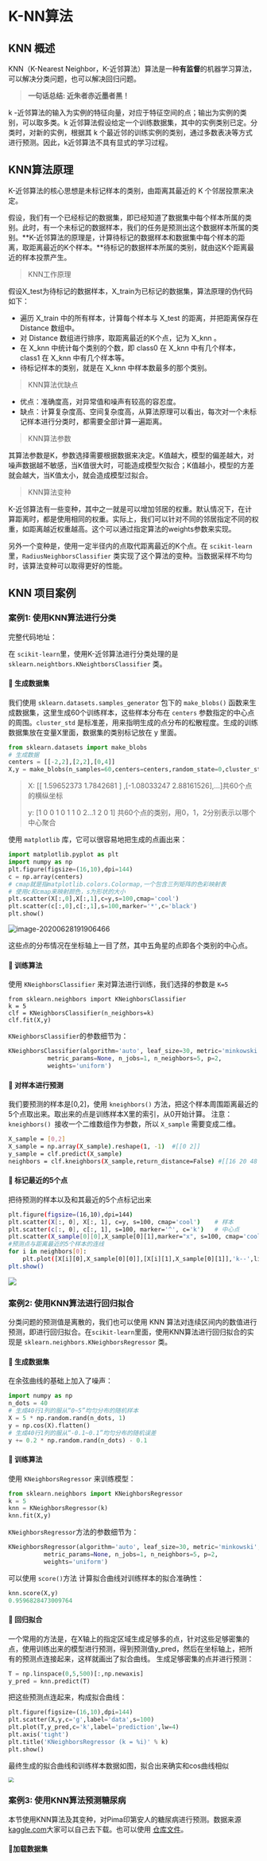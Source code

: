 # K-NN算法
## KNN 概述

KNN（K-Nearest Neighbor，K-近邻算法）算法是一种**有监督**的机器学习算法，可以解决分类问题，也可以解决回归问题。

> **一句话总结: 近朱者赤近墨者黑！** 

k -近邻算法的输入为实例的特征向量，对应于特征空间的点；输出为实例的类别，可以取多类。k 近邻算法假设给定一个训练数据集，其中的实例类别已定。分类时，对新的实例，根据其 k 个最近邻的训练实例的类别，通过多数表决等方式进行预测。因此，k近邻算法不具有显式的学习过程。

## KNN算法原理

K-近邻算法的核心思想是未标记样本的类别，由距离其最近的 K 个邻居投票来决定。

假设，我们有一个已经标记的数据集，即已经知道了数据集中每个样本所属的类别。此时，有一个未标记的数据样本，我们的任务是预测出这个数据样本所属的类别。**K-近邻算法的原理是，计算待标记的数据样本和数据集中每个样本的距离，取距离最近的K个样本。**待标记的数据样本所属的类别，就由这K个距离最近的样本投票产生。

> KNN工作原理

假设X_test为待标记的数据样本，X_train为已标记的数据集，算法原理的伪代码如下：

- 遍历 X_train 中的所有样本，计算每个样本与 X_test 的距离，并把距离保存在 Distance 数组中。
- 对 Distance 数组进行排序，取距离最近的K个点，记为 X_knn 。
- 在 X_knn 中统计每个类别的个数，即 class0 在 X_knn 中有几个样本，class1 在 X_knn 中有几个样本等。
- 待标记样本的类别，就是在 X_knn 中样本数最多的那个类别。

> KNN算法优缺点

- 优点：准确度高，对异常值和噪声有较高的容忍度。
- 缺点：计算复杂度高、空间复杂度高，从算法原理可以看出，每次对一个未标记样本进行分类时，都需要全部计算一遍距离。

> KNN算法参数

其算法参数是K，参数选择需要根据数据来决定。K值越大，模型的偏差越大，对噪声数据越不敏感，当K值很大时，可能造成模型欠拟合；K值越小，模型的方差就会越大，当K值太小，就会造成模型过拟合。

> KNN算法变种

K-近邻算法有一些变种，其中之一就是可以增加邻居的权重。默认情况下，在计算距离时，都是使用相同的权重。实际上，我们可以针对不同的邻居指定不同的权重，如距离越近权重越高。这个可以通过指定算法的weights参数来实现。

另外一个变种是，使用一定半径内的点取代距离最近的K个点。在 `scikit-learn` 里，`RadiusNeighborsClassifier` 类实现了这个算法的变种。当数据采样不均匀时，该算法变种可以取得更好的性能。

## KNN 项目案例

### 案例1: 使用KNN算法进行分类

完整代码地址：

在 `scikit-learn`里，使用K-近邻算法进行分类处理的是 `sklearn.neightbors.KNeightborsClassifier` 类。

#### :rainbow:  生成数据集

我们使用 `sklearn.datasets.samples_generator` 包下的 `make_blobs()` 函数来生成数据集，这里生成60个训练样本，这些样本分布在 `centers` 参数指定的中心点的周围。`cluster_std` 是标准差，用来指明生成的点分布的松散程度。生成的训练数据集放在变量X里面，数据集的类别标记放在 y 里面。

```python
from sklearn.datasets import make_blobs
# 生成数据
centers = [[-2,2],[2,2],[0,4]]
X,y = make_blobs(n_samples=60,centers=centers,random_state=0,cluster_std=0.60)
```

> X:  [[ 1.59652373  1.7842681 ] ,[-1.08033247 2.88161526],...]共60个点的横纵坐标
>
> y: [1 0 0 1 0 1 1 0 2...1 2 0 1] 共60个点的类别，用0，1，2分别表示以哪个中心聚合

使用 `matplotlib` 库，它可以很容易地把生成的点画出来：

```python
import matplotlib.pyplot as plt
import numpy as np
plt.figure(figsize=(16,10),dpi=144)
c = np.array(centers)
# cmap就是指matplotlib.colors.Colormap,一个包含三列矩阵的色彩映射表
# 使用c和cmap来映射颜色，s为形状的大小
plt.scatter(X[:,0],X[:,1],c=y,s=100,cmap='cool')
plt.scatter(c[:,0],c[:,1],s=100,marker='*',c='black')
plt.show()
```

<img src="E:\Typora图片\image-20200628191906466.png" alt="image-20200628191906466"  />

这些点的分布情况在坐标轴上一目了然，其中五角星的点即各个类别的中心点。

#### :rainbow:  训练算法

使用 `KNeighborsClassifier` 来对算法进行训练，我们选择的参数是 `K=5`

```pytho
from sklearn.neighbors import KNeighborsClassifier
k = 5
clf = KNeighborsClassifier(n_neighbors=k)
clf.fit(X,y)
```

`KNeighborsClassifier`的参数细节为：

```python
KNeighborsClassifier(algorithm='auto', leaf_size=30, metric='minkowski',
           metric_params=None, n_jobs=1, n_neighbors=5, p=2,
           weights='uniform')
```

#### :rainbow:  对样本进行预测

我们要预测的样本是[0,2]，使用 `kneighbors()` 方法，把这个样本周围距离最近的5个点取出来。取出来的点是训练样本X里的索引，从0开始计算。
 注意：`kneighbors() `接收一个二维数组作为参数，所以 `X_sample` 需要变成二维。

```bash
X_sample = [0,2]
X_sample = np.array(X_sample).reshape(1, -1)  #[[0 2]]
y_sample = clf.predict(X_sample)
neighbors = clf.kneighbors(X_sample,return_distance=False) #[[16 20 48  6 23]]
```

#### :rainbow:  标记最近的5个点

把待预测的样本以及和其最近的5个点标记出来

```bash
plt.figure(figsize=(16,10),dpi=144)
plt.scatter(X[:, 0], X[:, 1], c=y, s=100, cmap='cool')    # 样本
plt.scatter(c[:, 0], c[:, 1], s=100, marker='^', c='k')   # 中心点
plt.scatter(X_sample[0][0],X_sample[0][1],marker="x", s=100, cmap='cool')  #待预测的点
#预测点与距离最近的5个样本的连线
for i in neighbors[0]:
    plt.plot([X[i][0],X_sample[0][0]],[X[i][1],X_sample[0][1]],'k--',linewidth=0.6)
plt.show()
```

![](E:\Typora图片\image-20200628204257514.png)



### 案例2: 使用KNN算法进行回归拟合

分类问题的预测值是离散的，我们也可以使用 KNN 算法对连续区间内的数值进行预测，即进行回归拟合。在`scikit-learn`里面，使用KNN算法进行回归拟合的实现是 `sklearn.neighbors.KNeighborsRegressor` 类。

#### :rainbow:  生成数据集 

在余弦曲线的基础上加入了噪声：

```python
import numpy as np
n_dots = 40
# 生成40行1列的服从“0~5”均匀分布的随机样本
X = 5 * np.random.rand(n_dots, 1)
y = np.cos(X).flatten()
# 生成40行1列的服从“-0.1~0.1”均匀分布的随机误差
y += 0.2 * np.random.rand(n_dots) - 0.1
```

#### :rainbow:  训练算法 

使用 `KNeighborsRegressor` 来训练模型：

```python
from sklearn.neighbors import KNeighborsRegressor
k = 5
knn = KNeighborsRegressor(k)
knn.fit(X,y)
```

`KNeighborsRegressor`方法的参数细节为：

```python
KNeighborsRegressor(algorithm='auto', leaf_size=30, metric='minkowski',
          metric_params=None, n_jobs=1, n_neighbors=5, p=2,
          weights='uniform')
```

可以使用 `score()`方法 计算拟合曲线对训练样本的拟合准确性：

```python
knn.score(X,y)
0.9596828473009764
```

#### :rainbow:  回归拟合

 一个常用的方法是，在X轴上的指定区域生成足够多的点，针对这些足够密集的点，使用训练出来的模型进行预测，得到预测值y_pred，然后在坐标轴上，把所有的预测点连接起来，这样就画出了拟合曲线。
 生成足够密集的点并进行预测：

```python
T = np.linspace(0,5,500)[:,np.newaxis]
y_pred = knn.predict(T)
```

把这些预测点连起来，构成拟合曲线：

```python
plt.figure(figsize=(16,10),dpi=144)
plt.scatter(X,y,c='g',label='data',s=100)
plt.plot(T,y_pred,c='k',label='prediction',lw=4)
plt.axis('tight')
plt.title('KNeighborsRegressor (k = %i)' % k)
plt.show()
```

最终生成的拟合曲线和训练样本数据如图，拟合出来确实和cos曲线相似

<img src="E:\Typora图片\image-20200628223010274.png" style="zoom: 67%;" />



### 案例3: 使用KNN算法预测糖尿病

本节使用KNN算法及其变种，对Pima印第安人的糖尿病进行预测。数据来源[kaggle.com]()大家可以自己去下载。也可以使用 [仓库文件](./pima-indians-diabetes/diabetes.csv)。

####   :rainbow:加载数据集 


















